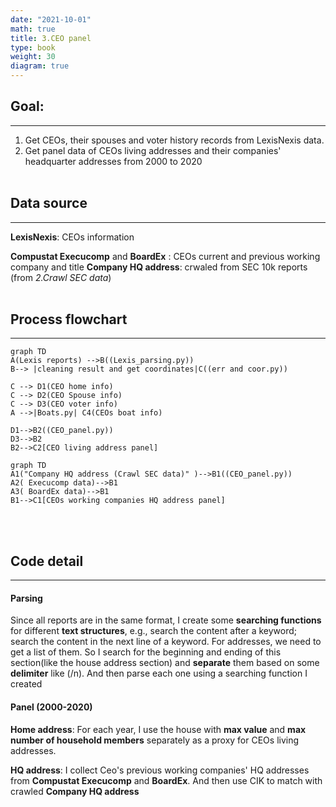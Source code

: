 ```yaml
---
date: "2021-10-01"
math: true
title: 3.CEO panel
type: book
weight: 30
diagram: true
---
```


## Goal:
---
1.  Get CEOs, their spouses and voter history records from LexisNexis data. 
2.  Get panel data of CEOs living addresses and their companies' headquarter addresses from 2000 to 2020
<br/><br/>

## Data source
---
**LexisNexis**: CEOs information

**Compustat Execucomp** and **BoardEx** : CEOs current and previous working company and title
**Company HQ address**: crwaled from SEC 10k reports (from *2.Crawl SEC data*)
<br/><br/>

## Process flowchart
---
```mermaid
graph TD
A(Lexis reports) -->B((Lexis_parsing.py))
B--> |cleaning result and get coordinates|C((err and coor.py))

C --> D1(CEO home info)
C --> D2(CEO Spouse info)
C --> D3(CEO voter info)
A -->|Boats.py| C4(CEOs boat info)

D1-->B2((CEO_panel.py))
D3-->B2
B2-->C2[CEO living address panel]

```

```mermaid
graph TD
A1("Company HQ address (Crawl SEC data)" )-->B1((CEO_panel.py))
A2( Execucomp data)-->B1
A3( BoardEx data)-->B1
B1-->C1[CEOs working companies HQ address panel]
```
<br/><br/>

## Code detail
---
#### Parsing
Since all reports are in the same format, I create some **searching functions** for different **text structures**, e.g., search the content after a keyword; search the content in the next line of a keyword. For addresses, we need to get a list of them. So I search for the beginning and ending of this section(like the house address section) and **separate** them based on some **delimiter** like (/n). And then parse each one using a searching function I created

#### Panel (2000-2020)
**Home address**: For each year, I use the house with **max value** and **max number of household members** separately as a proxy for CEOs living addresses. 

**HQ address**: I collect Ceo's previous working companies' HQ addresses from **Compustat Execucomp** and **BoardEx**. And then use CIK to match with crawled **Company HQ address**